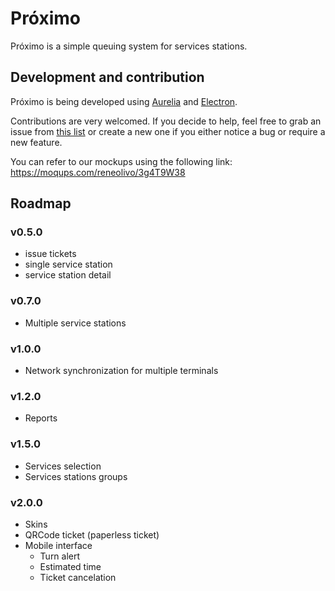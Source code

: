 # Próximo
Próximo is a simple queuing system for services stations. 

## Development and contribution

Próximo is being developed using [Aurelia](http://aurelia.io) and [Electron](http://electron.atom.io/).

Contributions are very welcomed. If you decide to help, feel free to grab an issue from [this list](https://github.com/reneolivo/proximo/issues) or create a new one if you either notice a bug or require a new feature.

You can refer to our mockups using the following link:
https://moqups.com/reneolivo/3g4T9W38

## Roadmap

### v0.5.0
- issue tickets
- single service station
- service station detail

### v0.7.0
- Multiple service stations

### v1.0.0
- Network synchronization for multiple terminals

### v1.2.0
- Reports

### v1.5.0
- Services selection
- Services stations groups

### v2.0.0
- Skins
- QRCode ticket (paperless ticket)
- Mobile interface
  - Turn alert
  - Estimated time
  - Ticket cancelation
